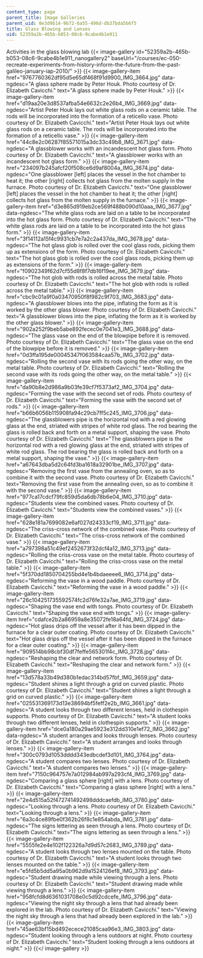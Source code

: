 ```yaml
---
content_type: page
parent_title: Image Galleries
parent_uid: 0e3d9b14-9b72-6a55-496d-db37bda5b6f5
title: Glass Blowing and Lenses
uid: 52359a2b-465b-b053-08c6-9cabe4b1e911
---
```


Activities in the glass blowing lab
{{< image-gallery id="52359a2b-465b-b053-08c6-9cabe4b1e911_nanogallery2" baseUrl="/courses/ec-050-recreate-experiments-from-history-inform-the-future-from-the-past-galileo-january-iap-2010/" >}}
{{< image-gallery-item href="9767760362df95d5e65df468f91d9900_IMG_3664.jpg" data-ngdesc="A glass sphere made by Peter Houk. Photo courtesy of Dr. Elizabeth Cavicchi." text="A glass sphere made by Peter Houk." >}}
{{< image-gallery-item href="d19aa20e3d8537afba54e6632c2e26b4_IMG_3669.jpg" data-ngdesc="Artist Peter Houk lays out white glass rods on a ceramic table. The rods will be incorporated into the formation of a reticello vase. Photo courtesy of Dr. Elizabeth Cavicchi." text="Artist Peter Houk lays out white glass rods on a ceramic table. The rods will be incorporated into the formation of a reticello vase." >}}
{{< image-gallery-item href="44c8e2c06287f85571015a3dc33c49b8_IMG_3671.jpg" data-ngdesc="A glassblower works with an incandescent hot glass form. Photo courtesy of Dr. Elizabeth Cavicchi." text="A glassblower works with an incandescent hot glass form." >}}
{{< image-gallery-item href="234097b245afcf20f508ce6d9af8004a_IMG_3674.jpg" data-ngdesc="One glassblower \[left\] places the vessel in the hot chamber to heat it; the other \[right\] collects hot glass from the molten supply in the furnace. Photo courtesy of Dr. Elizabeth Cavicchi." text="One glassblower \[left\] places the vessel in the hot chamber to heat it; the other \[right\] collects hot glass from the molten supply in the furnace." >}}
{{< image-gallery-item href="d3e865d919eb2ce569f488b090d10aaa_IMG_3677.jpg" data-ngdesc="The white glass rods are laid on a table to be incorporated into the hot glass form. Photo courtesy of Dr. Elizabeth Cavicchi." text="The white glass rods are laid on a table to be incorporated into the hot glass form." >}}
{{< image-gallery-item href="3f14112a15f4c9931cb7e7a2c2a437da_IMG_3678.jpg" data-ngdesc="The hot glass glob is rolled over the cool glass rods, picking them up as extensions of the form. Photo courtesy of Dr. Elizabeth Cavicchi." text="The hot glass glob is rolled over the cool glass rods, picking them up as extensions of the form." >}}
{{< image-gallery-item href="f0902349f62d7cf55d8f8f7db16f19ee_IMG_3679.jpg" data-ngdesc="The hot glob with rods is rolled across the metal table. Photo courtesy of Dr. Elizabeth Cavicchi." text="The hot glob with rods is rolled across the metal table." >}}
{{< image-gallery-item href="cbc9c01a9f0a03470950f8f982c9f703_IMG_3683.jpg" data-ngdesc="A glassblower blows into the pipe, inflating the form as it is worked by the other glass blower. Photo courtesy of Dr. Elizabeth Cavicchi." text="A glassblower blows into the pipe, inflating the form as it is worked by the other glass blower." >}}
{{< image-gallery-item href="902a252f9beb5abe892fecec0e7041e3_IMG_3688.jpg" data-ngdesc="The glass vase on the end of the blowpipe before it is removed. Photo courtesy of Dr. Elizabeth Cavicchi." text="The glass vase on the end of the blowpipe before it is removed." >}}
{{< image-gallery-item href="0d3ffa195de00045347f063584caa57b_IMG_3702.jpg" data-ngdesc="Rolling the second vase with its rods going the other way, on the metal table. Photo courtesy of Dr. Elizabeth Cavicchi." text="Rolling the second vase with its rods going the other way, on the metal table." >}}
{{< image-gallery-item href="da90b8e2d986a9b03fe39cf7f5373af2_IMG_3704.jpg" data-ngdesc="Forming the vase with the second set of rods. Photo courtesy of Dr. Elizabeth Cavicchi." text="Forming the vase with the second set of rods." >}}
{{< image-gallery-item href="b66b6056b115908fa94c29cb7ff5c245_IMG_3706.jpg" data-ngdesc="The glassblowers pipe is the horizontal rod with a red glowing glass at the end, striated with stripes of white rod glass. The rod bearing the glass is rolled back and forth on a metal support, shaping the vase. Photo courtesy of Dr. Elizabeth Cavicchi." text="The glassblowers pipe is the horizontal rod with a red glowing glass at the end, striated with stripes of white rod glass. The rod bearing the glass is rolled back and forth on a metal support, shaping the vase." >}}
{{< image-gallery-item href="a67643dba5d2c64fd3ba1618a32901be_IMG_3707.jpg" data-ngdesc="Removing the first vase from the annealing oven, so as to combine it with the second vase. Photo courtesy of Dr. Elizabeth Cavicchi." text="Removing the first vase from the annealing oven, so as to combine it with the second vase." >}}
{{< image-gallery-item href="977ca17cdcf79fc859d5da6db78b6e04_IMG_3710.jpg" data-ngdesc="Students view the combined vases. Photo courtesy of Dr. Elizabeth Cavicchi." text="Students view the combined vases." >}}
{{< image-gallery-item href="628e181a7699082e6af027d24333cf19_IMG_3711.jpg" data-ngdesc="The criss-cross network of the combined vase. Photo courtesy of Dr. Elizabeth Cavicchi." text="The criss-cross network of the combined vase." >}}
{{< image-gallery-item href="a797398a51c49ef2452673f32dcf4a12_IMG_3713.jpg" data-ngdesc="Rolling the criss-cross vase on the metal table. Photo courtesy of Dr. Elizabeth Cavicchi." text="Rolling the criss-cross vase on the metal table." >}}
{{< image-gallery-item href="5f370dd1850704255bd4e1b4bdaeeee6_IMG_3714.jpg" data-ngdesc="Reforming the vase in a wood paddle. Photo courtesy of Dr. Elizabeth Cavicchi." text="Reforming the vase in a wood paddle." >}}
{{< image-gallery-item href="26c104251735592574fc2d76fe32a7ae_IMG_3719.jpg" data-ngdesc="Shaping the vase end with tongs. Photo courtesy of Dr. Elizabeth Cavicchi." text="Shaping the vase end with tongs." >}}
{{< image-gallery-item href="cdafce2b2a86959a8e35072fe18a64fd_IMG_3724.jpg" data-ngdesc="Hot glass drips off the vessel after it has been dipped in the furnace for a clear outer coating. Photo courtesy of Dr. Elizabeth Cavicchi." text="Hot glass drips off the vessel after it has been dipped in the furnace for a clear outer coating." >}}
{{< image-gallery-item href="909514bb98cbf30df7feffe565301f4c_IMG_3728.jpg" data-ngdesc="Reshaping the clear and network form. Photo courtesy of Dr. Elizabeth Cavicchi." text="Reshaping the clear and network form." >}}
{{< image-gallery-item href="13d578a33b49d380b1edac314bd57fbf_IMG_3659.jpg" data-ngdesc="Student shines a light through a grid on curved plastic. Photo courtesy of Dr. Elizabeth Cavicchi." text="Student shines a light through a grid on curved plastic." >}}
{{< image-gallery-item href="025531369173d13e38694bf5feff2e2b_IMG_3661.jpg" data-ngdesc="A student looks through two different lenses, held in clothespin supports. Photo courtesy of Dr. Elizabeth Cavicchi." text="A student looks through two different lenses, held in clothespin supports." >}}
{{< image-gallery-item href="dce0a180a29ae5923e312dd310e1ef72_IMG_3662.jpg" data-ngdesc="A student arranges and looks through lenses. Photo courtesy of Dr. Elizabeth Cavicchi." text="A student arranges and looks through lenses." >}}
{{< image-gallery-item href="300c0793d1053dddd343edbcdef3d101_IMG_3764.jpg" data-ngdesc="A student compares two lenses. Photo courtesy of Dr. Elizabeth Cavicchi." text="A student compares two lenses." >}}
{{< image-gallery-item href="7150c964757e7a012984ab997a293cf4_IMG_3769.jpg" data-ngdesc="Comparing a glass sphere \[right\] with a lens. Photo courtesy of Dr. Elizabeth Cavicchi." text="Comparing a glass sphere \[right\] with a lens." >}}
{{< image-gallery-item href="2e4d515a52f472741492498dddcaefdb_IMG_3780.jpg" data-ngdesc="Looking through a lens. Photo courtesy of Dr. Elizabeth Cavicchi." text="Looking through a lens." >}}
{{< image-gallery-item href="6a3c4ce89fbe0f362b26f8c1e854abda_IMG_3781.jpg" data-ngdesc="The signs lettering as seen through a lens. Photo courtesy of Dr. Elizabeth Cavicchi." text="The signs lettering as seen through a lens." >}}
{{< image-gallery-item href="5555fe2e4e102f122326a7d9d57c2683_IMG_3789.jpg" data-ngdesc="A student looks through two lenses mounted on the table. Photo courtesy of Dr. Elizabeth Cavicchi." text="A student looks through two lenses mounted on the table." >}}
{{< image-gallery-item href="e5fd5b5dd5a95a0b962d9a1524126ef8_IMG_3793.jpg" data-ngdesc="Student drawing made while viewing through a lens. Photo courtesy of Dr. Elizabeth Cavicchi." text="Student drawing made while viewing through a lens." >}}
{{< image-gallery-item href="958fcfd8d6361031708e0c5d92cdcefe_IMG_3796.jpg" data-ngdesc="Viewing the night sky through a lens that had already been explored in the lab. Photo courtesy of Dr. Elizabeth Cavicchi." text="Viewing the night sky through a lens that had already been explored in the lab." >}}
{{< image-gallery-item href="45ae63bf15bd492ecece21085caa96e3_IMG_3803.jpg" data-ngdesc="Student looking through a lens outdoors at night. Photo courtesy of Dr. Elizabeth Cavicchi." text="Student looking through a lens outdoors at night." >}}
{{</ image-gallery >}}
